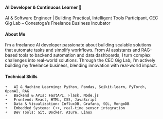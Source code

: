 #### AI Developer & Continuous Learner 👋
AI & Software Engineer | Building Practical, Intelligent Tools
Participant, CEC Gig Lab – Conestoga’s Freelance Business Incubator

#### About Me
I’m a freelance AI developer passionate about building scalable solutions that automate tasks and simplify workflows. From AI assistants and RAG-based tools to backend automation and data dashboards, I turn complex challenges into real-world solutions. Through the CEC Gig Lab, I’m actively building my freelance business, blending innovation with real-world impact.

#### Technical Skills
	•	AI & Machine Learning: Python, Pandas, Scikit-learn, PyTorch, OpenAI, RAG
	•	Backend & APIs: FastAPI, Flask, Node.js
	•	Frontend: React, HTML, CSS, JavaScript
	•	Data & Visualization: InfluxDB, Grafana, SQL, MongoDB
	•	Embedded Systems: C++, real-time sensor integration
	•	Dev Tools: Git, Docker, Azure, Linux
